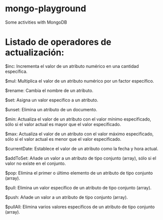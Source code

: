 # mongo-playground

Some activities with MongoDB

# Listado de operadores de actualización:
$inc: Incrementa el valor de un atributo numérico en una cantidad específica.

$mul: Multiplica el valor de un atributo numérico por un factor específico.

$rename: Cambia el nombre de un atributo.

$set: Asigna un valor específico a un atributo.

$unset: Elimina un atributo de un documento.

$min: Actualiza el valor de un atributo con el valor mínimo especificado, sólo si el valor actual es mayor que el valor especificado.

$max: Actualiza el valor de un atributo con el valor máximo especificado, sólo si el valor actual es menor que el valor especificado.

$currentDate: Establece el valor de un atributo como la fecha y hora actual.

$addToSet: Añade un valor a un atributo de tipo conjunto (array), sólo si el valor no existe en el conjunto.

$pop: Elimina el primer o último elemento de un atributo de tipo conjunto (array).

$pull: Elimina un valor específico de un atributo de tipo conjunto (array).

$push: Añade un valor a un atributo de tipo conjunto (array).

$pullAll: Elimina varios valores específicos de un atributo de tipo conjunto (array).
